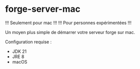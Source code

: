 # forge-server-mac

!!! Seulement pour mac !!!
!!! Pour personnes expérimentées !!!

Un moyen plus simple de démarrer votre serveur forge sur mac.

Configuration requise : 

  - JDK 21
  - JRE 8
  - macOS
